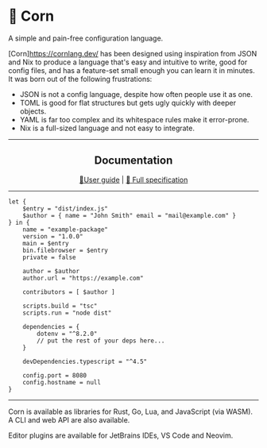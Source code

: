 # 🌽 Corn

A simple and pain-free configuration language.

[Corn]https://cornlang.dev/ has been designed using inspiration from JSON and Nix to produce a language that's easy and intuitive to write, 
good for config files, and has a feature-set small enough you can learn it in minutes. 
It was born out of the following frustrations:

- JSON is not a config language, despite how often people use it as one.
- TOML is good for flat structures but gets ugly quickly with deeper objects.
- YAML is far too complex and its whitespace rules make it error-prone.
- Nix is a full-sized language and not easy to integrate.

---

<div align="center">

## Documentation

[📖User guide](https://cornlang.dev/user-guide)
|
[📝 Full specification](https://cornlang.dev/spec)

</div>

---

```corn
let {
    $entry = "dist/index.js"
    $author = { name = "John Smith" email = "mail@example.com" }
} in {
    name = "example-package"
    version = "1.0.0"
    main = $entry
    bin.filebrowser = $entry
    private = false

    author = $author
    author.url = "https://example.com"

    contributors = [ $author ]

    scripts.build = "tsc"
    scripts.run = "node dist"

    dependencies = {
        dotenv = "^8.2.0"
        // put the rest of your deps here...
    }

    devDependencies.typescript = "^4.5"

    config.port = 8080
    config.hostname = null
}
```

---

Corn is available as libraries for Rust, Go, Lua, and JavaScript (via WASM). A CLI and web API are also available.

Editor plugins are available for JetBrains IDEs, VS Code and Neovim.
